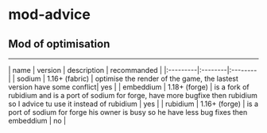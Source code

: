 # mod-advice
## Mod of optimisation
-------
| name | version | description | recommanded |
|:---------|:--------|:--------|
| sodium | 1.16+ (fabric) | optimise the render of the game, the lastest version have some conflict| yes |
| embeddium | 1.18+ (forge) | is a fork of rubidium and is a port of sodium for forge, have more bugfixe then rubidium so I advice tu use it instead of rubidium | yes |
| rubidium | 1.16+ (forge) | is a port of sodium for forge his owner is busy so he have less bug fixes then embeddium | no |
